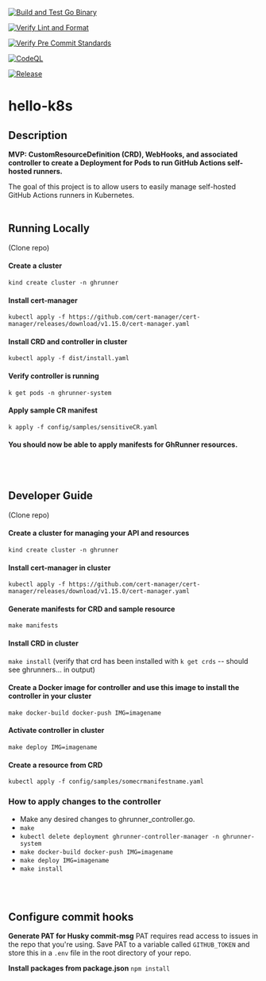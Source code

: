 [![Build and Test Go Binary](https://github.com/engaging-finches/hello-k8s/actions/workflows/build-test.yaml/badge.svg)](https://github.com/engaging-finches/hello-k8s/actions/workflows/build-test.yaml)

[![Verify Lint and Format](https://github.com/engaging-finches/hello-k8s/actions/workflows/verify-lint-fmt.yaml/badge.svg)](https://github.com/engaging-finches/hello-k8s/actions/workflows/verify-lint-fmt.yaml)

[![Verify Pre Commit Standards](https://github.com/engaging-finches/hello-k8s/actions/workflows/pre-commit-ci.yaml/badge.svg)](https://github.com/engaging-finches/hello-k8s/actions/workflows/pre-commit-ci.yaml)

[![CodeQL](https://github.com/engaging-finches/hello-k8s/actions/workflows/github-code-scanning/codeql/badge.svg)](https://github.com/engaging-finches/hello-k8s/actions/workflows/github-code-scanning/codeql)

[![Release](https://github.com/engaging-finches/hello-k8s/actions/workflows/release.yaml/badge.svg)](https://github.com/engaging-finches/hello-k8s/actions/workflows/release.yaml)


# hello-k8s

## Description
**MVP: CustomResourceDefinition (CRD), WebHooks, and associated controller to create a Deployment for Pods to run GitHub Actions self-hosted runners.**

The goal of this project is to allow users to easily manage self-hosted GitHub Actions runners in Kubernetes.
<br></br>
## Running Locally


(Clone repo)

#### Create a cluster
`kind create cluster -n ghrunner
`

#### Install cert-manager
`kubectl apply -f https://github.com/cert-manager/cert-manager/releases/download/v1.15.0/cert-manager.yaml`

#### Install CRD and controller in cluster
`kubectl apply -f dist/install.yaml`

#### Verify controller is running
`k get pods -n ghrunner-system`

#### Apply sample CR manifest
`k apply -f config/samples/sensitiveCR.yaml `

#### You should now be able to apply manifests for GhRunner resources.
<br> </br>
## Developer Guide
(Clone repo)

#### Create a cluster for managing your API and resources
`kind create cluster -n ghrunner
`
#### Install cert-manager in cluster
`kubectl apply -f https://github.com/cert-manager/cert-manager/releases/download/v1.15.0/cert-manager.yaml`

#### Generate manifests for CRD and sample resource
`make manifests`

#### Install CRD in cluster
`make install` (verify that crd has been installed with `k get crds` -- should see ghrunners... in output)

#### Create a Docker image for controller and use this image to install the controller in your cluster
`make docker-build docker-push IMG=imagename
`
#### Activate controller in cluster
`make deploy IMG=imagename`

#### Create a resource from CRD
`kubectl apply -f config/samples/somecrmanifestname.yaml`


### How to apply changes to the controller
- Make any desired changes to ghrunner_controller.go.
- `make`
- `kubectl delete deployment ghrunner-controller-manager -n ghrunner-system`
- `make docker-build docker-push IMG=imagename`
- `make deploy IMG=imagename`
- `make install`

<br></br>
## Configure commit hooks

**Generate PAT for Husky commit-msg**
PAT requires read access to issues in the repo that you're using.  Save PAT to a variable called `GITHUB_TOKEN` and store this in a `.env` file in the root directory of your repo.

**Install packages from package.json**
`npm install`

